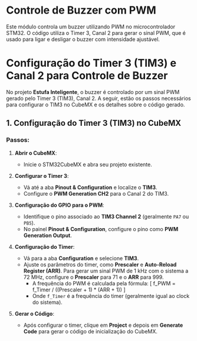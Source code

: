 # Controle de Buzzer com PWM

Este módulo controla um buzzer utilizando PWM no microcontrolador STM32. O código utiliza o Timer 3, Canal 2 para gerar o sinal PWM, que é usado para ligar e desligar o buzzer com intensidade ajustável.

# Configuração do Timer 3 (TIM3) e Canal 2 para Controle de Buzzer

No projeto **Estufa Inteligente**, o buzzer é controlado por um sinal PWM gerado pelo Timer 3 (TIM3), Canal 2. A seguir, estão os passos necessários para configurar o TIM3 no CubeMX e os detalhes sobre o código gerado.

## 1. Configuração do Timer 3 (TIM3) no CubeMX

### Passos:
1. **Abrir o CubeMX**:
   - Inicie o STM32CubeMX e abra seu projeto existente.

2. **Configurar o Timer 3**:
   - Vá até a aba **Pinout & Configuration** e localize o **TIM3**.
   - Configure o **PWM Generation CH2** para o Canal 2 do TIM3.

3. **Configuração do GPIO para o PWM**:
   - Identifique o pino associado ao **TIM3 Channel 2** (geralmente `PA7` ou `PB5`).
   - No painel **Pinout & Configuration**, configure o pino como **PWM Generation Output**.

4. **Configuração do Timer**:
   - Vá para a aba **Configuration** e selecione **TIM3**.
   - Ajuste os parâmetros do timer, como **Prescaler** e **Auto-Reload Register (ARR)**. Para gerar um sinal PWM de 1 kHz com o sistema a 72 MHz, configure o **Prescaler** para 71 e o **ARR** para 999.
     - A frequência do PWM é calculada pela fórmula:
       \[
      f_PWM = f_Timer / ((Prescaler + 1) * (ARR + 1))
       \]
     - Onde `f_Timer` é a frequência do timer (geralmente igual ao clock do sistema).

5. **Gerar o Código**:
   - Após configurar o timer, clique em **Project** e depois em **Generate Code** para gerar o código de inicialização do CubeMX.
